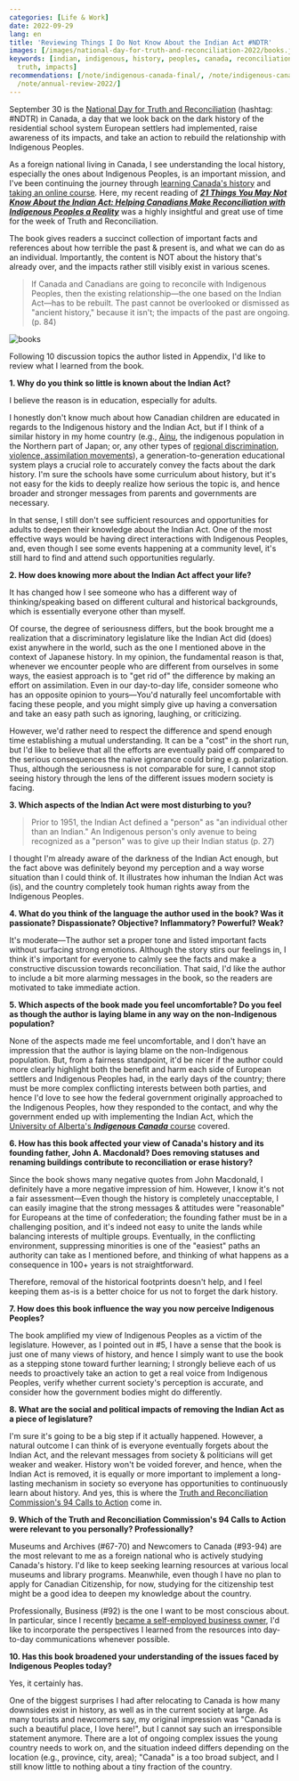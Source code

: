 ```yaml
---
categories: [Life & Work]
date: 2022-09-29
lang: en
title: 'Reviewing Things I Do Not Know About the Indian Act #NDTR'
images: [/images/national-day-for-truth-and-reconciliation-2022/books.jpeg]
keywords: [indian, indigenous, history, peoples, canada, reconciliation, book, author,
  truth, impacts]
recommendations: [/note/indigenous-canada-final/, /note/indigenous-canada-mid-term/,
  /note/annual-review-2022/]
---
```


September 30 is the [National Day for Truth and Reconciliation](https://www.canada.ca/en/canadian-heritage/campaigns/national-day-truth-reconciliation.html) (hashtag: #NDTR) in Canada, a day that we look back on the dark history of the residential school system European settlers had implemented, raise awareness of its impacts, and take an action to rebuild the relationship with Indigenous Peoples.

As a foreign national living in Canada, I see understanding the local history, especially the ones about Indigenous Peoples, is an important mission, and I've been continuing the journey through [learning Canada's history](/note/indigenous-canada-mid-term/) and [taking an online course](/note/indigenous-canada-final/)*.* Here, my recent reading of **[*21 Things You May Not Know About the Indian Act: Helping Canadians Make Reconciliation with Indigenous Peoples a Reality*](https://amzn.to/3UBwPnn)** was a highly insightful and great use of time for the week of Truth and Reconciliation.

The book gives readers a succinct collection of important facts and references about how terrible the past & present is, and what we can do as an individual. Importantly, the content is NOT about the history that's already over, and the impacts rather still visibly exist in various scenes.

> If Canada and Canadians are going to reconcile with Indigenous Peoples, then the existing relationship—the one based on the Indian Act—has to be rebuilt. The past cannot be overlooked or dismissed as "ancient history," because it isn't; the impacts of the past are ongoing. (p. 84)

![books](/images/national-day-for-truth-and-reconciliation-2022/books.jpeg)

Following 10 discussion topics the author listed in Appendix, I'd like to review what I learned from the book.

**1. Why do you think so little is known about the Indian Act?**

I believe the reason is in education, especially for adults. 

I honestly don't know much about how Canadian children are educated in regards to the Indigenous history and the Indian Act, but if I think of a similar history in my home country (e.g., [Ainu](https://en.wikipedia.org/wiki/Ainu_people), the indigenous population in the Northern part of Japan; or, any other types of [regional discrimination, violence, assimilation movements](https://en.wikipedia.org/wiki/Burakumin)), a generation-to-generation educational system plays a crucial role to accurately convey the facts about the dark history. I'm sure the schools have some curriculum about history, but it's not easy for the kids to deeply realize how serious the topic is, and hence broader and stronger messages from parents and governments are necessary.

In that sense, I still don't see sufficient resources and opportunities for adults to deepen their knowledge about the Indian Act. One of the most effective ways would be having direct interactions with Indigenous Peoples, and, even though I see some events happening at a community level, it's still hard to find and attend such opportunities regularly.

**2. How does knowing more about the Indian Act affect your life?**

It has changed how I see someone who has a different way of thinking/speaking based on different cultural and historical backgrounds, which is essentially everyone other than myself. 

Of course, the degree of seriousness differs, but the book brought me a realization that a discriminatory legislature like the Indian Act did (does) exist anywhere in the world, such as the one I mentioned above in the context of Japanese history. In my opinion, the fundamental reason is that, whenever we encounter people who are different from ourselves in some ways, the easiest approach is to "get rid of" the difference by making an effort on assimilation. Even in our day-to-day life, consider someone who has an opposite opinion to yours—You'd naturally feel uncomfortable with facing these people, and you might simply give up having a conversation and take an easy path such as ignoring, laughing, or criticizing.

However, we'd rather need to respect the difference and spend enough time establishing a mutual understanding. It can be a "cost" in the short run, but I'd like to believe that all the efforts are eventually paid off compared to the serious consequences the naive ignorance could bring e.g. polarization. Thus, although the seriousness is not comparable for sure, I cannot stop seeing history through the lens of the different issues modern society is facing.

**3. Which aspects of the Indian Act were most disturbing to you?**

> Prior to 1951, the Indian Act defined a "person" as "an individual other than an Indian." An Indigenous person's only avenue to being recognized as a "person" was to give up their Indian status (p. 27)

I thought I'm already aware of the darkness of the Indian Act enough, but the fact above was definitely beyond my perception and a way worse situation than I could think of. It illustrates how inhuman the Indian Act was (is), and the country completely took human rights away from the Indigenous Peoples.

**4. What do you think of the language the author used in the book? Was it passionate? Dispassionate? Objective? Inflammatory? Powerful? Weak?**

It's moderate—The author set a proper tone and listed important facts without surfacing strong emotions. Although the story stirs our feelings in, I think it's important for everyone to calmly see the facts and make a constructive discussion towards reconciliation. That said, I'd like the author to include a bit more alarming messages in the book, so the readers are motivated to take immediate action.

**5. Which aspects of the book made you feel uncomfortable? Do you feel as though the author is laying blame in any way on the non-Indigenous population?**

None of the aspects made me feel uncomfortable, and I don't have an impression that the author is laying blame on the non-Indigenous population. But, from a fairness standpoint, it'd be nicer if the author could more clearly highlight both the benefit and harm each side of European settlers and Indigenous Peoples had, in the early days of the country; there must be more complex conflicting interests between both parties, and hence I'd love to see how the federal government originally approached to the Indigenous Peoples, how they responded to the contact, and why the government ended up with implementing the Indian Act, which the [University of Alberta's ***Indigenous Canada*** course](https://www.coursera.org/learn/indigenous-canada) covered.

**6. How has this book affected your view of Canada's history and its founding father, John A. Macdonald? Does removing statuses and renaming buildings contribute to reconciliation or erase history?**

Since the book shows many negative quotes from John Macdonald, I definitely have a more negative impression of him. However, I know it's not a fair assessment—Even though the history is completely unacceptable, I can easily imagine that the strong messages & attitudes were "reasonable" for Europeans at the time of confederation; the founding father must be in a challenging position, and it's indeed not easy to unite the lands while balancing interests of multiple groups. Eventually, in the conflicting environment, suppressing minorities is one of the "easiest" paths an authority can take as I mentioned before, and thinking of what happens as a consequence in 100+ years is not straightforward.

Therefore, removal of the historical footprints doesn't help, and I feel keeping them as-is is a better choice for us not to forget the dark history.

**7. How does this book influence the way you now perceive Indigenous Peoples?**

The book amplified my view of Indigenous Peoples as a victim of the legislature. However, as I pointed out in #5, I have a sense that the book is just one of many views of history, and hence I simply want to use the book as a stepping stone toward further learning; I strongly believe each of us needs to proactively take an action to get a real voice from Indigenous Peoples, verify whether current society's perception is accurate, and consider how the government bodies might do differently.

**8. What are the social and political impacts of removing the Indian Act as a piece of legislature?**

I'm sure it's going to be a big step if it actually happened. However, a natural outcome I can think of is everyone eventually forgets about the Indian Act, and the relevant messages from society & politicians will get weaker and weaker. History won't be voided forever, and hence, when the Indian Act is removed, it is equally or more important to implement a long-lasting mechanism in society so everyone has opportunities to continuously learn about history. And yes, this is where the [Truth and Reconciliation Commission's 94 Calls to Action](https://www.rcaanc-cirnac.gc.ca/eng/1524494530110/1557511412801) come in. 

**9. Which of the Truth and Reconciliation Commission's 94 Calls to Action were relevant to you personally? Professionally?**

Museums and Archives (#67-70) and Newcomers to Canada (#93-94) are the most relevant to me as a foreign national who is actively studying Canada's history. I'd like to keep seeking learning resources at various local museums and library programs. Meanwhile, even though I have no plan to apply for Canadian Citizenship, for now, studying for the citizenship test might be a good idea to deepen my knowledge about the country.

Professionally, Business (#92) is the one I want to be most conscious about. In particular, since I recently [became a self-employed business owner](/note/becoming-a-freelancer-in-canada/), I'd like to incorporate the perspectives I learned from the resources into day-to-day communications whenever possible.

**10. Has this book broadened your understanding of the issues faced by Indigenous Peoples today?**

Yes, it certainly has.

One of the biggest surprises I had after relocating to Canada is how many downsides exist in history, as well as in the current society at large. As many tourists and newcomers say, my original impression was "Canada is such a beautiful place, I love here!", but I cannot say such an irresponsible statement anymore. There are a lot of ongoing complex issues the young country needs to work on, and the situation indeed differs depending on the location (e.g., province, city, area); "Canada" is a too broad subject, and I still know little to nothing about a tiny fraction of the country.
